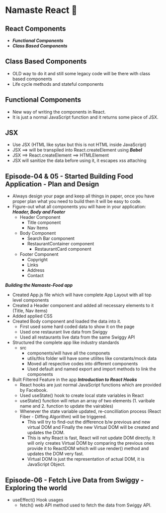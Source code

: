 # Namaste React 🙏

## React Components

- **_Functional Components_**
- **_Class Based Components_**

## Class Based Components

- OLD way to do it and still some legacy code will be there with class based components
- Life cycle methods and stateful components

## Functional Components

- New way of writing the components in React.
- It is just a normal JavaScript function and it returns some piece of JSX.

## JSX

- Use JSX (HTML like sytax but this is not HTML inside JavaScript)
- JSX ==> will be transpiled into React.createElement using **_Babel_**
- JSX ==> React.createElement ==> HTMLElement
- JSX will sanitize the data before using it, it escapes xss attaching

## Episode-04 & 05 - Started Building Food Application - Plan and Design

- Always design your page and keep all things in paper, once you have proper plan what you need to build then it will be easy to code.
- Figure-out what all components you will have in your application:
  **_Header, Body and Footer_**
  - Header Component
    - Title component
    - Nav Items
  - Body Component
    - Search Bar component
    - RestaurantContainer component
      - RestaurantCard component
  - Footer Component
    - Copyright
    - Links
    - Address
    - Contact

**_Building the Namaste-Food app_**

- Created App.js file which will have complete App Layout with all top level components
- Created a Header component and added all necessary elements to it (Title, Nav items)
- Added applied CSS
- Created Body component and loaded the data into it.
  - First used some hard coded data to show it on the page
  - Used one restaurant live data from Swiggy
  - Used all restaurants live data from the same Swiggy API
- Structured the complete app like industry standards
  - src
    - components/will have all the componets
    - utils/this folder will have some utilites like constants/mock data
    - Moved all respective codes into different components
    - Used default and named export and import methods to link the components
- Built Filtered Feature in the app
  **_Introduction to React Hooks_**
  - React hooks are just normal JavaScript functions which are provided by Facebook.
  - Used useState() hook to create local state variables in React
  - useState() function will retun an array of two elements (1. varibale name and 2. function to update the vairables)
  - Whenever the state variable updated, re-concilliation process (React Fiber - Diffing Algorithm) will be triggered.
    - This will try to find-out the difference b/w previous and new virtual DOM and Finally the new Virtual DOM will be created and updates the DOM.
    - This is why React is fast, React will not update DOM directly. It will only creates Virtual DOM by comparing the previous ones provide it to ReactDOM which will use render() method and updates the DOM very fast.
    - Virtual DOM is just the representation of actual DOM, it is JavaScript Object.

## Episode-06 - Fetch Live Data from Swiggy - Exploring the world

- useEffect() Hook usages
  - fetch() web API method used to fetch the data from Swiggy API.
